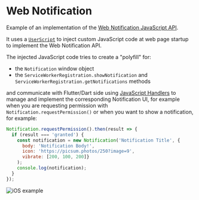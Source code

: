 # Web Notification

Example of an implementation of the [Web Notification JavaScript API](https://developer.mozilla.org/en-US/docs/Web/API/Notifications_API).

It uses a [`UserScript`](https://inappwebview.dev/docs/webview/javascript/user-scripts) to inject custom JavaScript code
at web page startup to implement the Web Notification API.

The injected JavaScript code tries to create a "polyfill" for:

- the `Notification` window object
- the `ServiceWorkerRegistration.showNotification` and `ServiceWorkerRegistration.getNotifications` methods

and communicate with Flutter/Dart side using [JavaScript Handlers](https://inappwebview.dev/docs/webview/javascript/communication#JavaScript-Handlers)
to manage and implement the corresponding Notification UI,
for example when you are requesting permission with `Notification.requestPermission()`
or when you want to show a notification, for example:

```javascript
Notification.requestPermission().then(result => {
  if (result === 'granted') {
    const notification = new Notification('Notification Title', {
      body: 'Notification Body!',
      icon: 'https://picsum.photos/250?image=9',
      vibrate: [200, 100, 200]}
    );
    console.log(notification);
  }
});
```

![iOS example](https://user-images.githubusercontent.com/5956938/203871695-7e183f76-36b3-4c5e-bb8f-a4581feb6391.gif)
